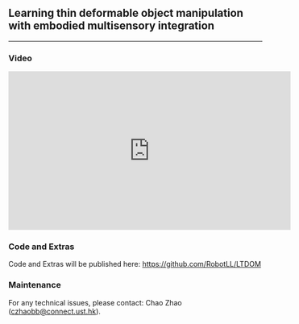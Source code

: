 ## Learning thin deformable object manipulation with embodied multisensory integration

___
### Video

<iframe width="560" height="315" src="https://www.youtube.com/embed/R2v3Eu50s9o?si=fm_4r8uEsFWvtVTx" title="YouTube video player" frameborder="0" allow="accelerometer; autoplay; clipboard-write; encrypted-media; gyroscope; picture-in-picture; web-share" allowfullscreen></iframe>

### Code and Extras

Code and Extras will be published here: https://github.com/RobotLL/LTDOM

### Maintenance 
For any technical issues, please contact: Chao Zhao (czhaobb@connect.ust.hk).
  
